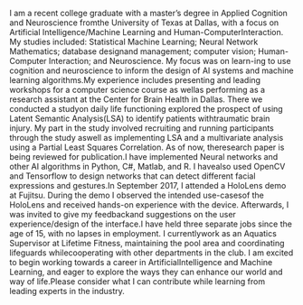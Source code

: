 I am a recent college graduate with a master’s degree in Applied Cognition and Neuroscience fromthe University of Texas at Dallas, with a focus on Artificial Intelligence/Machine Learning and Human-ComputerInteraction. My studies included: Statistical Machine Learning; Neural Network Mathematics; database designand management; computer vision; Human-Computer Interaction; and Neuroscience. My focus was on learn-ing to use cognition and neuroscience to inform the design of AI systems and machine learning algorithms.My experience includes presenting and leading workshops for a computer science course as wellas performing as a research assistant at the Center for Brain Health in Dallas. There we conducted a studyon daily life functioning explored the prospect of using Latent Semantic Analysis(LSA) to identify patients withtraumatic brain injury. My part in the study involved recruiting and running participants through the study aswell as implementing LSA and a multivariate analysis using a Partial Least Squares Correlation. As of now, theresearch paper is being reviewed for publication.I have implemented Neural networks and other AI algorithms in Python, C#, Matlab, and R. I havealso used OpenCV and Tensorflow to design networks that can detect different facial expressions and gestures.In September 2017, I attended a HoloLens demo at Fujitsu. During the demo I observed the intended use-casesof the HoloLens and received hands-on experience with the device. Afterwards, I was invited to give my feedbackand suggestions on the user experience/design of the interface.I have held three separate jobs since the age of 15, with no lapses in employment. I currentlywork as an Aquatics Supervisor at Lifetime Fitness, maintaining the pool area and coordinating lifeguards whilecooperating with other departments in the club. I am excited to begin working towards a career in ArtificialIntelligence and Machine Learning, and eager to explore the ways they can enhance our world and way of life.Please consider what I can contribute while learning from leading experts in the industry.
